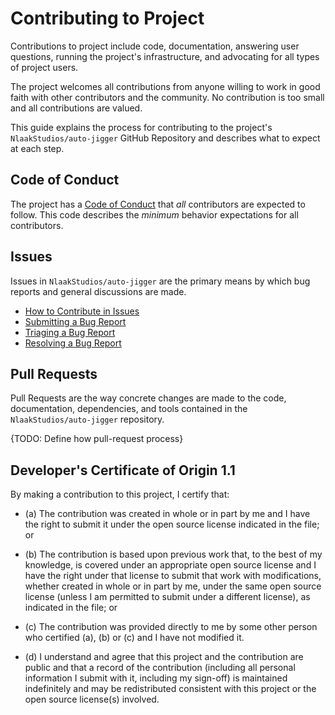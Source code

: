 # Contributing to Project

Contributions to project include code, documentation, answering user questions,
running the project's infrastructure, and advocating for all types of project
users.

The project welcomes all contributions from anyone willing to work in
good faith with other contributors and the community. No contribution is too
small and all contributions are valued.

This guide explains the process for contributing to the project's 
`NlaakStudios/auto-jigger` GitHub Repository and describes what to expect at each step.

## Code of Conduct

The project has a
[Code of Conduct](./CODE_OF_CONDUCT.md)
that *all* contributors are expected to follow. This code describes the
*minimum* behavior expectations for all contributors.

## Issues

Issues in `NlaakStudios/auto-jigger` are the primary means by which bug reports and
general discussions are made.

* [How to Contribute in Issues](./ISSUES.md#how-to-contribute-in-issues)
* [Submitting a Bug Report](./ISSUES.md#submitting-a-bug-report)
* [Triaging a Bug Report](./ISSUES.md#triaging-a-bug-report)
* [Resolving a Bug Report](./ISSUES.md#resolving-a-bug-report)

## Pull Requests

Pull Requests are the way concrete changes are made to the code, documentation,
dependencies, and tools contained in the `NlaakStudios/auto-jigger` repository.

{TODO: Define how pull-request process}

<a id="developers-certificate-of-origin"></a>
## Developer's Certificate of Origin 1.1

By making a contribution to this project, I certify that:

* (a) The contribution was created in whole or in part by me and I
  have the right to submit it under the open source license
  indicated in the file; or

* (b) The contribution is based upon previous work that, to the best
  of my knowledge, is covered under an appropriate open source
  license and I have the right under that license to submit that
  work with modifications, whether created in whole or in part
  by me, under the same open source license (unless I am
  permitted to submit under a different license), as indicated
  in the file; or

* (c) The contribution was provided directly to me by some other
  person who certified (a), (b) or (c) and I have not modified
  it.

* (d) I understand and agree that this project and the contribution
  are public and that a record of the contribution (including all
  personal information I submit with it, including my sign-off) is
  maintained indefinitely and may be redistributed consistent with
  this project or the open source license(s) involved.
